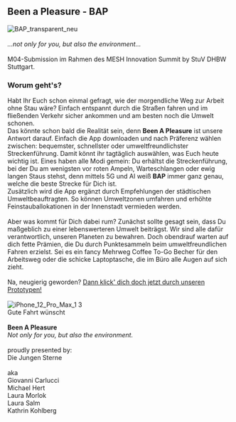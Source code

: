 

## Been a Pleasure - BAP
![BAP_transparent_neu](https://user-images.githubusercontent.com/73226873/109401523-912db080-794f-11eb-9011-df3bddf7bca8.PNG)
<br>
<br>
*...not only for you, but also the environment...*
<br>
<br>
 M04-Submission im Rahmen des MESH Innovation Summit by StuV DHBW Stuttgart.
<br>
### Worum geht's?
Habt Ihr Euch schon einmal gefragt, wie der morgendliche Weg zur Arbeit ohne Stau wäre? Einfach entspannt durch die Straßen fahren und im fließenden Verkehr sicher ankommen und am besten noch die Umwelt schonen. 
<br>
Das könnte schon bald die Realität sein, denn **Been A Pleasure** ist unsere Antwort darauf. Einfach die App downloaden und nach Präferenz wählen zwischen: bequemster, schnellster oder umweltfreundlichster Streckenführung. Damit könnt ihr tagtäglich auswählen, was Euch heute wichtig ist. Eines haben alle Modi gemein: Du erhältst die Streckenführung, bei der Du am wenigsten vor roten Ampeln, Warteschlangen oder ewig langen Staus stehst, denn mittels 5G und AI weiß **BAP** immer ganz genau, welche die beste Strecke für Dich ist. 
<br>
Zusätzlich wird die App ergänzt durch Empfehlungen der städtischen Umweltbeauftragten. So können Umweltzonen umfahren und erhöhte Feinstauballokationen in der Innenstadt vermieden werden.  
<br>
Aber was kommt für Dich dabei rum? Zunächst sollte gesagt sein, dass Du maßgeblich zu einer lebenswerteren Umwelt beiträgst. Wir sind alle dafür verantwortlich, unseren Planeten zu bewahren. Doch obendrauf warten auf dich fette Prämien, die Du durch Punktesammeln beim umweltfreundlichen Fahren erzielst. Sei es ein fancy Mehrweg Coffee To-Go Becher für den Arbeitsweg oder die schicke Laptoptasche, die im Büro alle Augen auf sich zieht. 
<br>
<br>
Na, neugierig geworden? [Dann klick' dich doch jetzt durch unseren Prototypen!](https://xd.adobe.com/view/d158c4c9-9d55-4e3d-b2c5-a9cd02325eab-840b/?fullscreen&hints=off "Unser Prototyp")
<br>
<br>
![iPhone_12_Pro_Max_1 3](https://user-images.githubusercontent.com/73226873/109401843-5462b900-7951-11eb-9e60-f9860dc97ede.PNG)
<br>
Gute Fahrt wünscht 
<br>
<br>
**Been A Pleasure**
<br> 
*Not only for you, but also the environment.*
<br>
<br>
proudly presented by:<br>
Die Jungen Sterne<br><br>
aka<br>
Giovanni Carlucci<br>
Michael Hert<br>
Laura Morlok<br>
Laura Salm<br>
Kathrin Kohlberg
